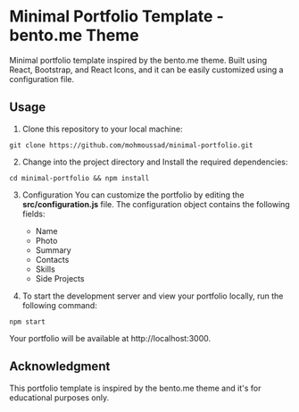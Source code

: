 # Minimal Portfolio Template - bento.me Theme

Minimal portfolio template inspired by the bento.me theme. Built using React, Bootstrap, and React Icons, and it can be easily customized using a configuration file.

## Usage
1. Clone this repository to your local machine:

```
git clone https://github.com/mohmoussad/minimal-portfolio.git
```
2. Change into the project directory and Install the required dependencies:
```
cd minimal-portfolio && npm install
```

3. Configuration
You can customize the portfolio by editing the **src/configuration.js** file. The configuration object contains the following fields:
    - Name
    - Photo
    - Summary
    - Contacts
    - Skills
    - Side Projects

4. To start the development server and view your portfolio locally, run the following command:
```
npm start
```
Your portfolio will be available at http://localhost:3000.

## Acknowledgment
This portfolio template is inspired by the bento.me theme and it's for educational purposes only.